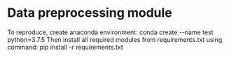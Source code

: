 # Data preprocessing module
To reproduce, create anaconda environment: conda create --name test python=3.7.5
Then install all required modules from requirements.txt using command:
pip install -r requirements.txt

